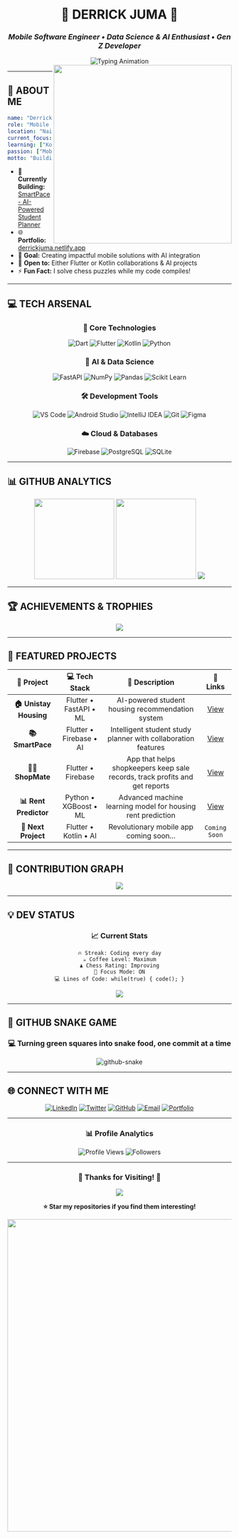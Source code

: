 <div align="center">

# 🌟 **DERRICK JUMA** 🌟
### *Mobile Software Engineer • Data Science & AI Enthusiast • Gen Z Developer*

<img src="https://readme-typing-svg.herokuapp.com?font=JetBrains+Mono&weight=600&size=28&duration=3000&pause=1000&color=00D9FF&center=true&vCenter=true&width=800&lines=Flutter+Developer+%F0%9F%A6%8B;AI+%26+Data+Science+Explorer+%F0%9F%A4%96;Building+Smart+Mobile+Solutions+%F0%9F%92%A1;Gen+Z+Developer+on+Fire+%F0%9F%94%A5" alt="Typing Animation"/>

<img src="https://user-images.githubusercontent.com/74038190/229223263-cf2e4b07-2615-4f87-9c38-e37600f8381a.gif" width="400" align="right"/>

</div>

---

## 🚀 **ABOUT ME**

```yaml
name: "Derrick Juma"
role: "Mobile Software Engineer"
location: "Nairobi,Kenya 🇰🇪"
current_focus: "Flutter Development & AI Integration"
learning: ["Kotlin", "Advanced ML", "Cloud Architecture"]
passion: ["Mobile and Web Apps", "AI/ML", "Chess ♟️", "Coffee ☕"]
motto: "Building tomorrow's solutions, one commit at a time"
```

- 🔭 **Currently Building:** [SmartPace - AI-Powered Student Planner](https://github.com/Jude254-programmer/SmartPace)
- 🌐 **Portfolio:** [derrickjuma.netlify.app](https://derrickjuma.netlify.app)
- 🎯 **Goal:** Creating impactful mobile solutions with AI integration
- 🤝 **Open to:** Either Flutter or Kotlin collaborations & AI projects
- ⚡ **Fun Fact:** I solve chess puzzles while my code compiles!

---

## 💻 **TECH ARSENAL**

<div align="center">

### 🎯 **Core Technologies**
![Dart](https://img.shields.io/badge/Dart-0175C2?style=for-the-badge&logo=dart&logoColor=white&labelColor=000)
![Flutter](https://img.shields.io/badge/Flutter-02569B?style=for-the-badge&logo=flutter&logoColor=white&labelColor=000)
![Kotlin](https://img.shields.io/badge/Kotlin-7F52FF?style=for-the-badge&logo=kotlin&logoColor=white&labelColor=000)
![Python](https://img.shields.io/badge/Python-3776AB?style=for-the-badge&logo=python&logoColor=white&labelColor=000)

### 🧠 **AI & Data Science**
![FastAPI](https://img.shields.io/badge/FastAPI-009688?style=for-the-badge&logo=fastapi&logoColor=white&labelColor=000)
![NumPy](https://img.shields.io/badge/NumPy-013243?style=for-the-badge&logo=numpy&logoColor=white&labelColor=000)
![Pandas](https://img.shields.io/badge/Pandas-150458?style=for-the-badge&logo=pandas&logoColor=white&labelColor=000)
![Scikit Learn](https://img.shields.io/badge/Scikit_Learn-F7931E?style=for-the-badge&logo=scikit-learn&logoColor=white&labelColor=000)

### 🛠️ **Development Tools**
![VS Code](https://img.shields.io/badge/VS_Code-007ACC?style=for-the-badge&logo=visual-studio-code&logoColor=white&labelColor=000)
![Android Studio](https://img.shields.io/badge/Android_Studio-3DDC84?style=for-the-badge&logo=android-studio&logoColor=white&labelColor=000)
![IntelliJ IDEA](https://img.shields.io/badge/IntelliJ_IDEA-000000?style=for-the-badge&logo=intellij-idea&logoColor=white&labelColor=000)
![Git](https://img.shields.io/badge/Git-F05032?style=for-the-badge&logo=git&logoColor=white&labelColor=000)
![Figma](https://img.shields.io/badge/Figma-F24E1E?style=for-the-badge&logo=figma&logoColor=white&labelColor=000)

### ☁️ **Cloud & Databases**
![Firebase](https://img.shields.io/badge/Firebase-FFCA28?style=for-the-badge&logo=firebase&logoColor=black&labelColor=000)
![PostgreSQL](https://img.shields.io/badge/PostgreSQL-4169E1?style=for-the-badge&logo=postgresql&logoColor=white&labelColor=000)
![SQLite](https://img.shields.io/badge/SQLite-003B57?style=for-the-badge&logo=sqlite&logoColor=white&labelColor=000)

</div>

---

## 📊 **GITHUB ANALYTICS**

<div align="center">
  
<img height="180em" src="https://github-readme-stats.vercel.app/api?username=Jude254-programmer&show_icons=true&theme=tokyonight&include_all_commits=true&count_private=true&hide_border=true&bg_color=0D1117&title_color=00D9FF&icon_color=00D9FF&text_color=FFFFFF"/>
<img height="180em" src="https://github-readme-stats.vercel.app/api/top-langs/?username=Jude254-programmer&layout=compact&theme=tokyonight&hide_border=true&bg_color=0D1117&title_color=00D9FF&text_color=FFFFFF"/>

<img src="https://github-readme-streak-stats.herokuapp.com/?user=Jude254-programmer&theme=tokyonight&hide_border=true&background=0D1117&stroke=00D9FF&ring=00D9FF&fire=FF6B6B&currStreakLabel=00D9FF"/>

</div>

---

## 🏆 **ACHIEVEMENTS & TROPHIES**

<div align="center">

<img src="https://github-profile-trophy.vercel.app/?username=Jude254-programmer&theme=tokyonight&no-frame=true&no-bg=true&margin-w=4&row=2&column=4"/>

</div>

---

## 🚀 **FEATURED PROJECTS**

<div align="center">

| 🎯 **Project** | 💻 **Tech Stack** | 📝 **Description** | 🔗 **Links** |
|:---:|:---:|:---:|:---:|
| **🏠 Unistay Housing** | Flutter • FastAPI • ML | AI-powered student housing recommendation system | [View](https://github.com/Jude254-programmer/house_recommendation_app) |
| **📚 SmartPace** | Flutter • Firebase • AI | Intelligent student study planner with collaboration features | [View](https://github.com/Jude254-programmer/SmartPace) |
| **👨‍💼 ShopMate** | Flutter • Firebase | App that helps shopkeepers keep sale records, track profits and get reports | [View](https://github.com/Jude254-programmer/ShopMate) |
| **📊 Rent Predictor** | Python • XGBoost • ML | Advanced machine learning model for housing rent prediction | [View](https://github.com/Jude254-programmer/housing_recommendation) |
| **🔮 Next Project** | Flutter • Kotlin • AI | Revolutionary mobile app coming soon... | `Coming Soon` |

</div>

---

## 🎨 **CONTRIBUTION GRAPH**

<div align="center">

<img src="https://github-readme-activity-graph.vercel.app/graph?username=Jude254-programmer&bg_color=0D1117&color=00D9FF&line=00D9FF&point=FFFFFF&area=true&hide_border=true"/>

</div>

---

## 💡 **DEV STATUS**

<div align="center">

### 📈 **Current Stats**
```
🔥 Streak: Coding every day
☕ Coffee Level: Maximum
♟️ Chess Rating: Improving
🎯 Focus Mode: ON
💻 Lines of Code: while(true) { code(); }
```

<img src="https://readme-typing-svg.herokuapp.com?font=JetBrains+Mono&size=16&duration=2000&pause=1000&color=00D9FF&center=true&vCenter=true&width=600&lines=%E2%9C%A8+%22The+best+error+message+is+the+one+that+never+shows+up%22;%F0%9F%9A%80+%22Code+is+like+humor.+When+you+explain+it%2C+it's+bad%22;%F0%9F%A7%A0+%22Programming+is+about+what+you+can+figure+out%22;%F0%9F%8E%AF+%22Simplicity+is+the+ultimate+sophistication%22"/>

</div>

---

## 🐍 **GITHUB SNAKE GAME**

<div align="center">

### 💻 **Turning green squares into snake food, one commit at a time**

<picture>
  <source media="(prefers-color-scheme: dark)" srcset="https://raw.githubusercontent.com/Jude254-programmer/Jude254-programmer/output/github-snake-dark.svg" />
  <source media="(prefers-color-scheme: light)" srcset="https://raw.githubusercontent.com/Jude254-programmer/Jude254-programmer/output/github-snake.svg" />
  <img alt="github-snake" src="https://raw.githubusercontent.com/Jude254-programmer/Jude254-programmer/output/github-snake-dark.svg" />
</picture>

</div>

---

## 🌐 **CONNECT WITH ME**

<div align="center">

[![LinkedIn](https://img.shields.io/badge/LinkedIn-0A66C2?style=for-the-badge&logo=linkedin&logoColor=white&labelColor=000)](https://www.linkedin.com/in/derrick-juma-840529311/)
[![Twitter](https://img.shields.io/badge/Twitter-1DA1F2?style=for-the-badge&logo=twitter&logoColor=white&labelColor=000)](https://x.com/Jude1110641)
[![GitHub](https://img.shields.io/badge/GitHub-181717?style=for-the-badge&logo=github&logoColor=white&labelColor=000)](https://github.com/Jude254-programmer)
[![Email](https://img.shields.io/badge/Email-D14836?style=for-the-badge&logo=gmail&logoColor=white&labelColor=000)](mailto:derekjude254@gmail.com)
[![Portfolio](https://img.shields.io/badge/Portfolio-00D9FF?style=for-the-badge&logo=google-chrome&logoColor=white&labelColor=000)](https://derrickjuma.netlify.app)

---

### 📊 **Profile Analytics**
![Profile Views](https://komarev.com/ghpvc/?username=Jude254-programmer&color=00D9FF&style=for-the-badge&label=PROFILE+VIEWS)
![Followers](https://img.shields.io/github/followers/Jude254-programmer?logo=github&style=for-the-badge&color=00D9FF&labelColor=000&label=FOLLOWERS)

</div>

---

<div align="center">

### 🌟 **Thanks for Visiting!** 🌟

<img src="https://readme-typing-svg.herokuapp.com?font=JetBrains+Mono&weight=600&size=20&duration=4000&pause=1000&color=00D9FF&center=true&vCenter=true&width=700&lines=Let's+Build+Something+Amazing+Together!+%F0%9F%9A%80;Mobile+Developer+%E2%80%A2+AI+Enthusiast+%E2%80%A2+Problem+Solver;Always+Learning+%E2%80%A2+Always+Growing+%E2%80%A2+Always+Coding"/>

**⭐ Star my repositories if you find them interesting!**

<img src="https://user-images.githubusercontent.com/74038190/212284100-561aa473-3905-4a80-b561-0d28506553ee.gif" width="700"/>
